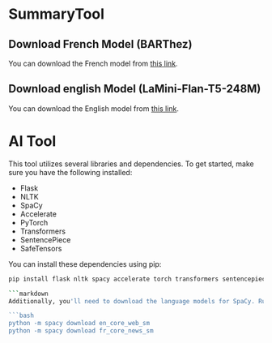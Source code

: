# SummaryTool

## Download French Model (BARThez)

You can download the French model from [this link](https://huggingface.co/moussaKam/barthez-orangesum-abstract/tree/main).

## Download english Model (LaMini-Flan-T5-248M)

You can download the English model from [this link](https://huggingface.co/MBZUAI/LaMini-Flan-T5-248M/tree/main).

# AI Tool

This tool utilizes several libraries and dependencies. To get started, make sure you have the following installed:

- Flask
- NLTK
- SpaCy
- Accelerate
- PyTorch
- Transformers
- SentencePiece
- SafeTensors

You can install these dependencies using pip:

```bash
pip install flask nltk spacy accelerate torch transformers sentencepiece safetensors

```markdown
Additionally, you'll need to download the language models for SpaCy. Run the following commands:

```bash
python -m spacy download en_core_web_sm
python -m spacy download fr_core_news_sm
